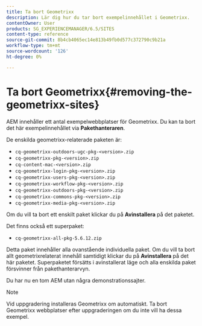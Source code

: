 ```yaml
---
title: Ta bort Geometrixx
description: Lär dig hur du tar bort exempelinnehållet i Geometrixx.
contentOwner: User
products: SG_EXPERIENCEMANAGER/6.5/SITES
content-type: reference
source-git-commit: 8b4cb4065ec14e813b49fb0d577c372790c9b21a
workflow-type: tm+mt
source-wordcount: '126'
ht-degree: 0%

---
```



# Ta bort Geometrixx{#removing-the-geometrixx-sites}

AEM innehåller ett antal exempelwebbplatser för Geometrixx. Du kan ta bort det här exempelinnehållet via **Pakethanteraren**.

De enskilda geometrixx-relaterade paketen är:

* `cq-geometrixx-outdoors-ugc-pkg-<version>.zip`
* `cq-geometrixx-pkg-<version>.zip`
* `cq-content-mac-<version>.zip`
* `cq-geometrixx-login-pkg-<version>.zip`
* `cq-geometrixx-users-pkg-<version>.zip`
* `cq-geometrixx-workflow-pkg-<version>.zip`
* `cq-geometrixx-outdoors-pkg-<version>.zip`
* `cq-geometrixx-commons-pkg-<version>.zip`
* `cq-geometrixx-media-pkg-<version>.zip`

Om du vill ta bort ett enskilt paket klickar du på **Avinstallera** på det paketet.

Det finns också ett superpaket:

* `cq-geometrixx-all-pkg-5.6.12.zip`

Detta paket innehåller alla ovanstående individuella paket. Om du vill ta bort allt geometrixrelaterat innehåll samtidigt klickar du på **Avinstallera** på det här paketet. Superpaketet försätts i avinstallerat läge och alla enskilda paket försvinner från pakethanterarvyn.

Du har nu en tom AEM utan några demonstrationssajter.

>[!NOTE]
>
>Vid uppgradering installeras Geometrixx om automatiskt. Ta bort Geometrixx webbplatser efter uppgraderingen om du inte vill ha dessa exempel.


